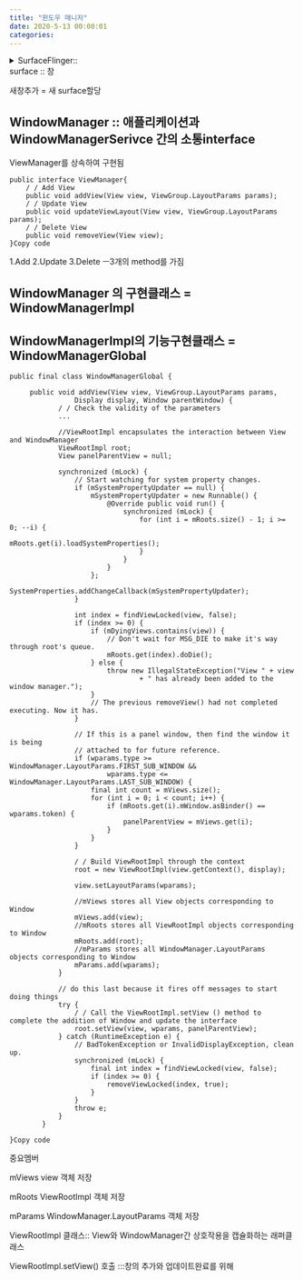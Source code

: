 ```yaml
---
title: "윈도우 매니저"
date: 2020-5-13 00:00:01
categories:
---
```







<details>
    <summary>SurfaceFlinger:: </summary>
    
    
여러 개의 Surface를 하나의 Surface로 만들고 

만든 화면을 프레임 버퍼 드라이버와 

연계하여 프레임 버퍼로 만들고, (프레임버퍼에 등록?)LCD 화면에 표시하는 역할

    
</details>
surface :: 창

새창추가 = 새 surface할당


## WindowManager         :: 애플리케이션과 WindowManagerSerivce  간의 소통interface

ViewManager를 상속하여 구현됨

```
public interface ViewManager{
    / / Add View
    public void addView(View view, ViewGroup.LayoutParams params);
    / / Update View
    public void updateViewLayout(View view, ViewGroup.LayoutParams params);
    / / Delete View
    public void removeView(View view);
}Copy code
```

1.Add 
2.Update
3.Delete 
ㅡ3개의 method를 가짐



## WindowManager 의 구현클래스 = WindowManagerImpl

## WindowManagerImpl의 기능구현클래스 = WindowManagerGlobal

```
public final class WindowManagerGlobal {
 
     public void addView(View view, ViewGroup.LayoutParams params,
                Display display, Window parentWindow) {
            / / Check the validity of the parameters
            ...
 
            //ViewRootImpl encapsulates the interaction between View and WindowManager
            ViewRootImpl root;
            View panelParentView = null;
 
            synchronized (mLock) {
                // Start watching for system property changes.
                if (mSystemPropertyUpdater == null) {
                    mSystemPropertyUpdater = new Runnable() {
                        @Override public void run() {
                            synchronized (mLock) {
                                for (int i = mRoots.size() - 1; i >= 0; --i) {
                                    mRoots.get(i).loadSystemProperties();
                                }
                            }
                        }
                    };
                    SystemProperties.addChangeCallback(mSystemPropertyUpdater);
                }
 
                int index = findViewLocked(view, false);
                if (index >= 0) {
                    if (mDyingViews.contains(view)) {
                        // Don't wait for MSG_DIE to make it's way through root's queue.
                        mRoots.get(index).doDie();
                    } else {
                        throw new IllegalStateException("View " + view
                                + " has already been added to the window manager.");
                    }
                    // The previous removeView() had not completed executing. Now it has.
                }
 
                // If this is a panel window, then find the window it is being
                // attached to for future reference.
                if (wparams.type >= WindowManager.LayoutParams.FIRST_SUB_WINDOW &&
                        wparams.type <= WindowManager.LayoutParams.LAST_SUB_WINDOW) {
                    final int count = mViews.size();
                    for (int i = 0; i < count; i++) {
                        if (mRoots.get(i).mWindow.asBinder() == wparams.token) {
                            panelParentView = mViews.get(i);
                        }
                    }
                }
 
                / / Build ViewRootImpl through the context
                root = new ViewRootImpl(view.getContext(), display);
 
                view.setLayoutParams(wparams);
 
                //mViews stores all View objects corresponding to Window
                mViews.add(view);
                //mRoots stores all ViewRootImpl objects corresponding to Window
                mRoots.add(root);
                //mParams stores all WindowManager.LayoutParams objects corresponding to Window
                mParams.add(wparams);
            }
 
            // do this last because it fires off messages to start doing things
            try {
                / / Call the ViewRootImpl.setView () method to complete the addition of Window and update the interface
                root.setView(view, wparams, panelParentView);
            } catch (RuntimeException e) {
                // BadTokenException or InvalidDisplayException, clean up.
                synchronized (mLock) {
                    final int index = findViewLocked(view, false);
                    if (index >= 0) {
                        removeViewLocked(index, true);
                    }
                }
                throw e;
            }
        }
 
}Copy code
```


중요멤버

mViews    view 객체 저장

mRoots   ViewRootImpl  객체 저장 

mParams WindowManager.LayoutParams 객체 저장

ViewRootImpl 클래스::
View와  WindowManager간 상호작용을 캡슐화하는 래퍼클래스



 ViewRootImpl.setView() 호출
:::창의 추가와 업데이트완료를 위해











